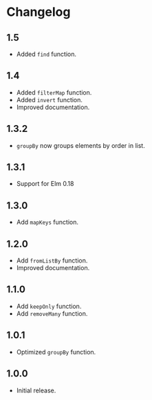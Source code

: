 # Changelog

## 1.5

* Added `find` function.

## 1.4

* Added `filterMap` function.
* Added `invert` function.
* Improved documentation.

## 1.3.2

* `groupBy` now groups elements by order in list.

## 1.3.1

* Support for Elm 0.18

## 1.3.0

* Add `mapKeys` function.

## 1.2.0

* Add `fromListBy` function.
* Improved documentation.

## 1.1.0

* Add `keepOnly` function.
* Add `removeMany` function.

## 1.0.1

* Optimized `groupBy` function.

## 1.0.0

* Initial release.
